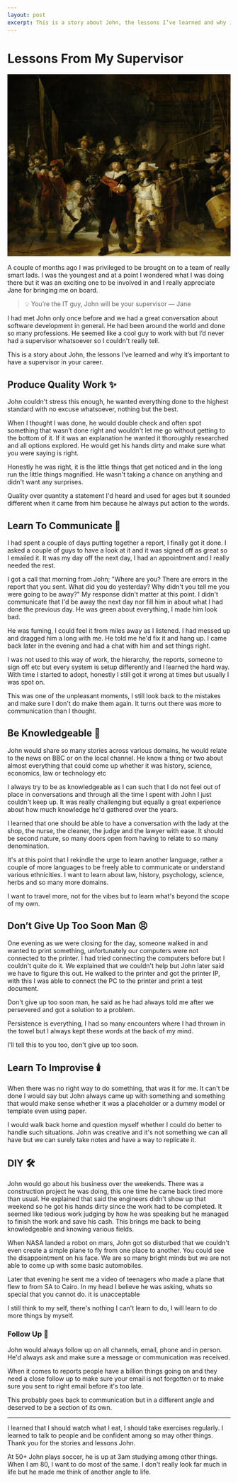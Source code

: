 ```yaml
---
layout: post
excerpt: This is a story about John, the lessons I’ve learned and why it’s important to have a supervisor in your career.
---
```



# Lessons From My Supervisor

![](/assets/images/rijksmuseum.jpg)


A couple of months ago I was privileged to be brought on to a team of really smart lads. I was the youngest and at a point I wondered what I was doing there but it was an exciting one to be involved in and I really appreciate Jane for bringing me on board.


> 💡 You’re the IT guy, John will be your supervisor — Jane


I had met John only once before and we had a great conversation about software development in general. He had been around the world and done so many professions. He seemed like a cool guy to work with but I’d never had a supervisor whatsoever so I couldn't really tell.

This is a story about John, the lessons I’ve learned and why it’s important to have a supervisor in your career.

## Produce Quality Work ✨

John couldn't stress this enough, he wanted everything done to the highest standard with no excuse whatsoever, nothing but the best. 

When I thought I was done, he would double check and often spot something that wasn’t done right and wouldn't let me go without getting to the bottom of it. If it was an explanation he wanted it thoroughly researched and all options explored.  He would get his hands dirty and make sure what you were saying is right.

Honestly he was right, it is the little things that get noticed and in the long run the little things magnified.  He wasn't taking a chance on anything and didn't want any surprises. 

Quality over quantity a statement I'd heard and used for ages but it sounded different when it came from him because he always put action to the words.

## Learn To Communicate 📢

I had spent a couple of days putting together a report, I finally got it done. I asked a couple of guys to have a look at it and it was signed off as great so I emailed it. It was my day off the next day, I had an appointment and I really needed the rest. 

I got a call that morning from John; "Where are you? There are errors in the report that you sent. What did you do yesterday? Why didn't you tell me you were going to be away?" My response didn't matter at this point. I didn't communicate that I'd be away the next day nor fill him in about what I had done the previous day. He was green about everything, I made him look bad. 

He was fuming, I could feel it from miles away as I listened. I had messed up and dragged him a long with me. He told me he'd fix it and hang up. I came back later in the evening and had a chat with him and set things right.

I was not used to this way of work, the hierarchy, the reports, someone to sign off etc but every system is setup differently and I learned the hard way. With time I started to adopt, honestly I still got it wrong at times but usually I was spot on.

This was one of the unpleasant moments, I still look back to the mistakes and make sure I don't do make them again. It turns out there was more to communication than I thought.

## Be Knowledgeable 🧠

John would share so many stories across various domains, he would relate to the news on BBC or on the local channel. He know a thing or two about almost everything that could come up whether it was history, science, economics, law or technology etc

I always try to be as knowledgeable as I can such that I do not feel out of place in conversations and through all the time I spent with John I just couldn't keep up. It was really challenging but equally a great experience about how much knowledge he'd gathered over the years.

I learned that one should be able to have a conversation with the lady at the shop, the nurse, the cleaner, the judge and the lawyer with ease. It should be second nature, so many doors open from having to relate to so many denomination.

It's at this point that I rekindle the urge to learn another language, rather a couple of more languages to be freely able to communicate or understand various ethnicities. I want to learn about law, history, psychology, science, herbs and so many more domains. 

I want to travel more, not for the vibes but to learn what's beyond the scope of my own.

## Don’t Give Up Too Soon Man 😣

One evening as we were closing for the day, someone walked in and wanted to print something, unfortunately our computers were not connected to the printer. I had tried connecting the computers before but I couldn't quite do it. We explained that we couldn't help but John later said we have to figure this out. He walked to the printer and got the printer IP, with this I was able to connect the PC to the printer and print a test document.

Don't give up too soon man, he said as he had always told me after we persevered and got a solution to a problem.

Persistence is everything, I had so many encounters where I had thrown in the towel but I always kept these words at the back of my mind.

I'll tell this to you too, don't give up too soon.

## Learn To Improvise 🕯️

When there was no right way to do something, that was it for me. It can't be done I would say but John always came up with something and something that would make sense whether it was a placeholder or a dummy model or template even using paper. 

I would walk back home and question myself whether I could do better to handle such situations. John was creative and it's not something we can all have but we can surely take notes and have a way to replicate it.

## DIY 🛠

John would go about his business over the weekends. There was a construction project he was doing, this one time he came back tired more than usual. He explained that said the engineers didn't show up that weekend so he got his hands dirty since the work had to be completed. It seemed like tedious work judging by how he was speaking but he managed to finish the work and save his cash. This brings me back to being knowledgeable and knowing various fields.

When NASA landed a robot on mars, John got so disturbed that we couldn't even create a simple plane to fly from one place to another. You could see the disappointment on his face. We are so many bright minds but we are not able to come up with some basic automobiles. 

Later that evening he sent me a video of teenagers who made a plane that flew to from SA to Cairo. In my head I believe he was asking, whats so special that you cannot do. it is unacceptable 

I still think to my self, there's nothing I can't learn to do, I will learn to do more things by myself.

### Follow Up 🧾

John would always follow up on all channels, email, phone and in person. He'd always ask and make sure a message or communication was received. 

When it comes to reports people have a billion things going on and they need a close follow up to make sure your email is not forgotten or to make sure you sent to right email before it's too late.

This probably goes back to communication but in a different angle and deserved to be a section of its own.

---

I learned  that I should watch what I eat, I should take exercises regularly. I learned to talk to people and be confident among so may other things. Thank you for the stories and lessons John.

At 50+ John plays soccer, he is up at 3am studying among other things. When I am 80, I want to do most of the same. I don't really look far much in life but he made me think of another angle to life.
